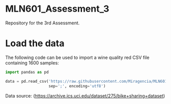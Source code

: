 # MLN601_Assessment_3

Repository for the 3rd Assessment.

# Load the data
The following code can be used to import a wine quality red CSV file containing 1600 samples:

```python
import pandas as pd

data = pd.read_csv('https://raw.githubusercontent.com/Miragencia/MLN601_Assessment_3/main/bike%2Bsharing%2Bdataset/day.csv',
                   sep=';', encoding='utf8')
```

Data source: (https://archive.ics.uci.edu/dataset/275/bike+sharing+dataset)
